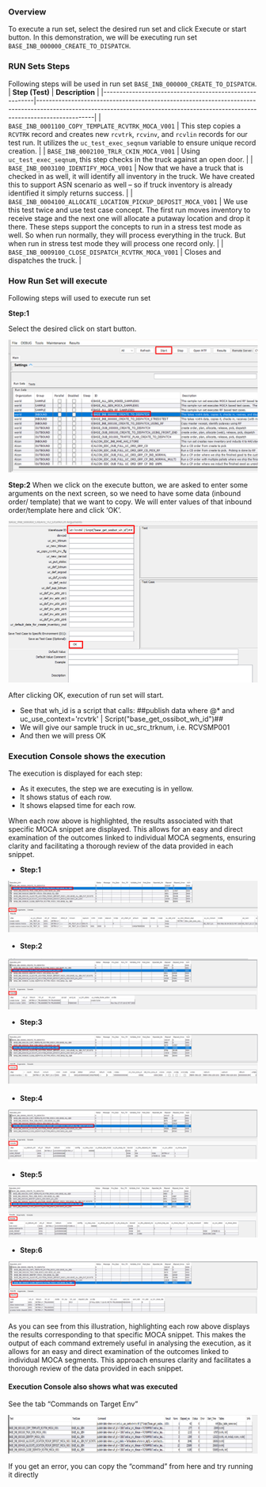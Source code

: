 ### Overview

To execute a run set, select the desired run set and click Execute or start button. In this demonstration, we will be executing run set `BASE_INB_000000_CREATE_TO_DISPATCH`. 


### RUN Sets Steps
Following steps will be used in run set `BASE_INB_000000_CREATE_TO_DISPATCH`.
| **Step (Test)**                                        | **Description**                                                                                                                                                              |
|--------------------------------------------------------|------------------------------------------------------------------------------------------------------------------------------------------------------------------------------|
| `BASE_INB_0001100_COPY_TEMPLATE_RCVTRK_MOCA_V001`      | This step copies a `RCVTRK` record and creates new `rcvtrk`, `rcvinv`, and `rcvlin` records for our test run. It utilizes the `uc_test_exec_seqnum` variable to ensure unique record creation. |
| `BASE_INB_0002100_TRLR_CKIN_MOCA_V001`                 | Using `uc_test_exec_seqnum`, this step checks in the truck against an open door.                                                                                             |
| `BASE_INB_0003100_IDENTIFY_MOCA_V001`                  | Now that we have a truck that is checked in as well, it will identify all inventory in the truck. We have created this to support ASN scenario as well – so if truck inventory is already identified it simply returns success. |
| `BASE_INB_0004100_ALLOCATE_LOCATION_PICKUP_DEPOSIT_MOCA_V001` | We use this test twice and use test case concept. The first run moves inventory to receive stage and the next one will allocate a putaway location and drop it there. These steps support the concepts to run in a stress test mode as well. So when run normally, they will process everything in the truck. But when run in stress test mode they will process one record only. |
| `BASE_INB_0009100_CLOSE_DISPATCH_RCVTRK_MOCA_V001`     | Closes and dispatches the truck.                                                                                                                                             |


### How Run Set will execute

Following steps will used to execute run set 

**Step:1**

Select the desired click on start button.

![](Images/image41.png)

**Step:2**
When we click on the execute button, we are asked to enter some arguments on the next screen, so we need to have some data (inbound order/ template) that we want to copy. We will enter values of that inbound order/template here and click ‘OK’.

![](Images/image42.png)

After clicking OK, execution of run set will start.
-	See that wh_id is a script that calls: 
##publish data where @* and uc_use_context='rcvtrk' | Script("base_get_ossibot_wh_id")## 
-	We will give our sample truck in uc_src_trknum, i.e. RCVSMP001 
-	And then we will press OK 

### Execution Console shows the execution 
The execution is displayed for each step: 
-	As it executes, the step we are executing is in yellow. 
-	It shows status of each row. 
-	It shows elapsed time for each row. 

When each row above is highlighted, the results associated with that specific MOCA snippet are displayed. This allows for an easy and direct examination of the outcomes linked to individual MOCA segments, ensuring clarity and facilitating a thorough review of the data provided in each snippet.
-	**Step:1**
  
![](Images/image43.png)

-	**Step:2**
  
![](Images/image44.png)

-	**Step:3**
  
![](Images/image45.png)

-	**Step:4**
  
![](Images/image46.png)

-	**Step:5**
  
![](Images/image47.png)

-	**Step:6**
  
![](Images/image48.png)

As you can see from this illustration, highlighting each row above displays the results corresponding to that specific MOCA snippet. This makes the output of each command extremely useful in analysing the execution, as it allows for an easy and direct examination of the outcomes linked to individual MOCA segments. This approach ensures clarity and facilitates a thorough review of the data provided in each snippet.

#### Execution Console also shows what was executed 

See the tab “Commands on Target Env” 

![](Images/image49.png)

If you get an error, you can copy the “command” from here and try running it directly 
